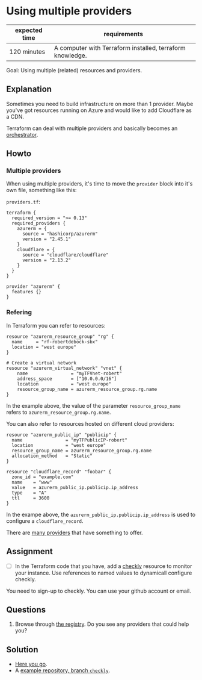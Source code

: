 # Using multiple providers

|expected time|requirements                                             |
|-------------|---------------------------------------------------------|
|120 minutes  |A computer with Terraform installed, terraform knowledge.|

Goal: Using multiple (related) resources and providers.

## Explanation

Sometimes you need to build infrastructure on more than 1 provider. Maybe you've got resources running on Azure and would like to add Cloudflare as a CDN.

Terraform can deal with multiple providers and basically becomes an [orchestrator](https://en.wikipedia.org/wiki/Orchestration_(computing)).

## Howto

### Multiple providers

When using multiple providers, it's time to move the `provider` block into it's own file, something like this:

`providers.tf`:

```hcl
terraform {
  required_version = ">= 0.13"
  required_providers {
    azurerm = {
      source = "hashicorp/azurerm"
      version = "2.45.1"
    }
    cloudflare = {
      source = "cloudflare/cloudflare"
      version = "2.13.2"
    }
  }
}

provider "azurerm" {
  features {}
}
```

### Refering

In Terraform you can refer to resources:

```
resource "azurerm_resource_group" "rg" {
  name     = "rf-robertdebock-sbx"
  location = "west europe"
}

# Create a virtual network
resource "azurerm_virtual_network" "vnet" {
    name                = "myTFVnet-robert"
    address_space       = ["10.0.0.0/16"]
    location            = "west europe"
    resource_group_name = azurerm_resource_group.rg.name
}
```

In the example above, the value of the parameter `resource_group_name` refers to `azurerm_resource_group.rg.name`.

You can also refer to resources hosted on different cloud providers:

```
resource "azurerm_public_ip" "publicip" {
  name                = "myTFPublicIP-robert"
  location            = "west europe"
  resource_group_name = azurerm_resource_group.rg.name
  allocation_method   = "Static"
}

resource "cloudflare_record" "foobar" {
  zone_id = "example.com"
  name    = "www"
  value   = azurerm_public_ip.publicip.ip_address
  type    = "A"
  ttl     = 3600
}
```

In the exampe above, the `azurerm_public_ip.publicip.ip_address` is used to configure a `cloudflare_record`.

There are [many providers](https://registry.terraform.io/browse/providers) that have something to offer.

## Assignment

- [ ] In the Terraform code that you have, add a [checkly](https://www.checklyhq.com/) resource to monitor your instance. Use references to named values to dynamicall configure checkly.

You need to sign-up to checkly. You can use your github account or email.

## Questions

1. Browse through [the registry](https://registry.terraform.io/browse/providers). Do you see any providers that could help you?

## Solution

- [Here you go](multiple-resources-solution.md).
- A [example repository, branch `checkly`](https://github.com/robertdebock/learn-terraform-azure/tree/checkly).
